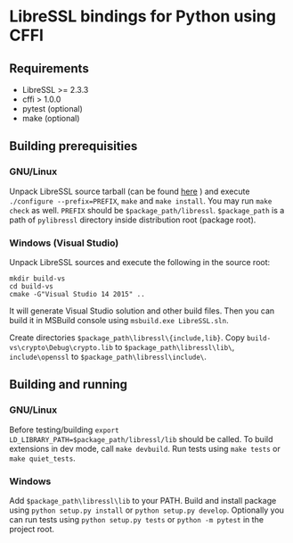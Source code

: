 # LibreSSL bindings for Python using CFFI

## Requirements

* LibreSSL >= 2.3.3
* cffi > 1.0.0
* pytest (optional)
* make (optional)


## Building prerequisities

### GNU/Linux

Unpack LibreSSL source tarball (can be found
[here](http://ftp.openbsd.org/pub/OpenBSD/LibreSSL/libressl-2.3.1.tar.gz) ) and
execute `./configure --prefix=PREFIX`,  `make` and `make install`.  You may run `make check` as well.
`PREFIX` should be `$package_path/libressl`. `$package_path` is a path of
`pylibressl` directory inside distribution root (package root).

### Windows (Visual Studio)

Unpack LibreSSL sources and execute the following in the source root:

    mkdir build-vs
    cd build-vs
    cmake -G"Visual Studio 14 2015" ..

It will generate Visual Studio solution and other build files. Then you can
build it in MSBuild console using `msbuild.exe LibreSSL.sln`.

Create directories `$package_path\libressl\{include,lib}`. Copy `build-vs\crypto\Debug\crypto.lib` to `$package_path\libressl\lib\`, `include\openssl` to `$package_path\libressl\include\`.


## Building and running

### GNU/Linux

Before testing/building `export LD_LIBRARY_PATH=$package_path/libressl/lib` should be
called. To build extensions in dev mode, call `make devbuild`. Run tests using
`make tests` or `make quiet_tests`.

### Windows

Add `$package_path\libressl\lib` to your PATH. Build and install package using
`python setup.py install` or `python setup.py develop`. Optionally you can run
tests using `python setup.py tests` or `python -m pytest` in the project root.
